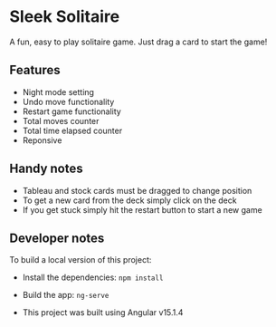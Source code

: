 # Sleek Solitaire

A fun, easy to play solitaire game. Just drag a card to start the game!

## Features
- Night mode setting
- Undo move functionality
- Restart game functionality
- Total moves counter
- Total time elapsed counter
- Reponsive

## Handy notes
- Tableau and stock cards must be dragged to change position
- To get a new card from the deck simply click on the deck
- If you get stuck simply hit the restart button to start a new game

## Developer notes
To build a local version of this project: 
- Install the dependencies: `npm install`
- Build the app: `ng-serve`

- This project was built using Angular v15.1.4
